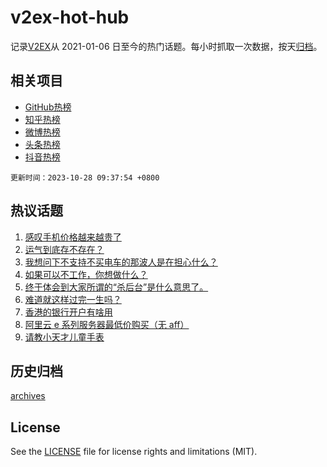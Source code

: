 # v2ex-hot-hub

 记录[V2EX](https://www.v2ex.com/)从 2021-01-06 日至今的热门话题。每小时抓取一次数据，按天[归档](archives)。
 
 ## 相关项目

- [GitHub热榜](https://github.com/snaildev/github-hot-hub)
- [知乎热榜](https://github.com/snaildev/zhihu-hot-hub)
- [微博热榜](https://github.com/snaildev/weibo-hot-hub)
- [头条热榜](https://github.com/snaildev/toutiao-hot-hub)
- [抖音热榜](https://github.com/snaildev/douyin-hot-hub)


 `更新时间：2023-10-28 09:37:54 +0800`

## 热议话题

1. [感叹手机价格越来越贵了](https://www.v2ex.com/t/985919)
1. [运气到底存不存在？](https://www.v2ex.com/t/985894)
1. [我想问下不支持不买电车的那波人是在担心什么？](https://www.v2ex.com/t/985987)
1. [如果可以不工作，你想做什么？](https://www.v2ex.com/t/985967)
1. [终于体会到大家所谓的“杀后台”是什么意思了。](https://www.v2ex.com/t/985897)
1. [难道就这样过完一生吗？](https://www.v2ex.com/t/986042)
1. [香港的银行开户有啥用](https://www.v2ex.com/t/985885)
1. [阿里云 e 系列服务器最低价购买（无 aff）](https://www.v2ex.com/t/985901)
1. [请教小天才儿童手表](https://www.v2ex.com/t/985874)

## 历史归档

[archives](archives)

## License

See the [LICENSE](LICENSE) file for license rights and limitations (MIT).

